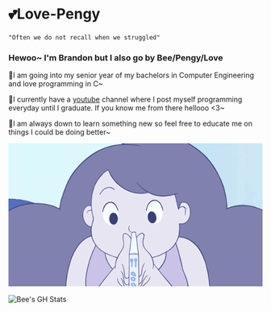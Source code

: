# 💕Love-Pengy

`"Often we do not recall when we struggled"`

### Hewoo~ I'm Brandon but I also go by Bee/Pengy/Love  

🐝I am going into my senior year of my bachelors in Computer Engineering and love programming in C~

🐝I currently have a [youtube](https://youtube.com/@lovelytransposition?si=PNmCZkqGIJJX4uEc) channel where I post myself programming everyday until I graduate. If you know me from there hellooo <3~

🐝I am always down to learn something new so feel free to educate me on things I could be doing better~

![Bee Reading](images/IMG_3603.gif)

![Bee's GH Stats](https://github-readme-stats.vercel.app/api?username=Love-Pengy&theme=radical&show_icons=true)
